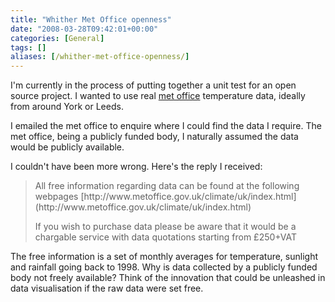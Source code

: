 ```yaml
---
title: "Whither Met Office openness"
date: "2008-03-28T09:42:01+00:00"
categories: [General]
tags: []
aliases: [/whither-met-office-openness/]
---
```


I'm currently in the process of putting together a unit test for an open source project. I wanted to use real [met office](http://www.metoffice.gov.uk/) temperature data, ideally from around York or Leeds.

I emailed the met office to enquire where I could find the data I require. The met office, being a publicly funded body, I naturally assumed the data would be publicly available.

I couldn't have been more wrong. Here's the reply I received:
<blockquote>All free information regarding data can be found at the following webpages [http://www.metoffice.gov.uk/climate/uk/index.html](http://www.metoffice.gov.uk/climate/uk/index.html)

If you wish to purchase data please be aware that it would be a chargable service with data quotations starting from £250+VAT</blockquote>
The free information is a set of monthly averages for temperature, sunlight and rainfall going back to 1998. Why is data collected by a publicly funded body not freely available? Think of the innovation that could be unleashed in data visualisation if the raw data were set free.
